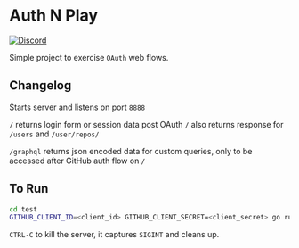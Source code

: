 # Auth N Play

[![Discord](https://img.shields.io/discord/586999333447270440.svg)](https://discord.gg/9AmwHdm)

Simple project to exercise `OAuth` web flows.

## Changelog

Starts server and listens on port `8888`

`/` returns login form or session data post OAuth
`/` also returns response for `/users` and `/user/repos/`

`/graphql` returns json encoded data for custom queries, only to be accessed after GitHub auth flow on `/`

## To Run

```bash
cd test
GITHUB_CLIENT_ID=<client_id> GITHUB_CLIENT_SECRET=<client_secret> go run test_server.go
```

`CTRL-C` to kill the server, it captures `SIGINT` and cleans up.
